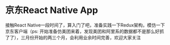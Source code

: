 # 京东React Native App
接触React Native一段时间了，算入门了吧，准备实践一下Redux架构，模仿一下京东客户端（ps: 开始准备仿美团来着，发现美团和阿里系的数据都不是那么好抓了了），三月份开始的两三个月，会利用业余时间完善，欢迎大家关注
